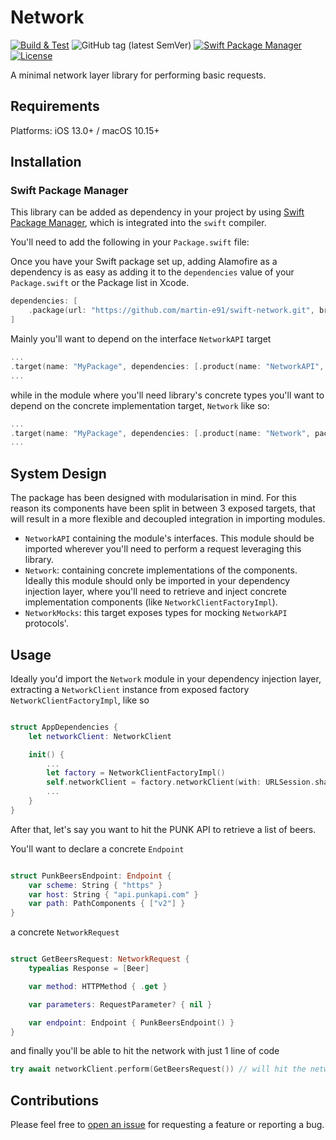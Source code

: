 # Network
[![Build & Test](https://github.com/martin-e91/swift-network/actions/workflows/unit_tests.yml/badge.svg)](https://github.com/martin-e91/swift-network/actions/workflows/unit_tests.yml)
![GitHub tag (latest SemVer)](https://img.shields.io/github/v/tag/martin-e91/swift-network)
[![Swift Package Manager](https://img.shields.io/badge/Swift_Package_Manager-compatible-orange?style=flat-square)](https://img.shields.io/badge/Swift_Package_Manager-compatible-orange?style=flat-square)
[![License](https://img.shields.io/github/license/martin-e91/swift-network)](LICENSE)

A minimal network layer library for performing basic requests.



## Requirements
Platforms: iOS 13.0+ / macOS 10.15+


## Installation

### Swift Package Manager

This library can be added as dependency in your project by using [Swift Package Manager](https://swift.org/package-manager/), which is integrated into the `swift` compiler.

You'll need to add the following in your `Package.swift` file:

Once you have your Swift package set up, adding Alamofire as a dependency is as easy as adding it to the `dependencies` value of your `Package.swift` or the Package list in Xcode.

```swift
dependencies: [
    .package(url: "https://github.com/martin-e91/swift-network.git", branch: "main")
]
```

Mainly you'll want to depend on the interface `NetworkAPI` target

```swift
...
.target(name: "MyPackage", dependencies: [.product(name: "NetworkAPI", package: "swift-network")]),
...
```

while in the module where you'll need library's concrete types you'll want to depend on the concrete implementation target, `Network` like so: 

```swift
...
.target(name: "MyPackage", dependencies: [.product(name: "Network", package: "swift-network")]),
...
```


## System Design
 
The package has been designed with modularisation in mind. For this reason its components have been split in between 3 exposed targets, that will result in a more flexible and decoupled integration in importing modules.

- `NetworkAPI` containing the module's interfaces. This module should be imported wherever you'll need to perform a request leveraging this library.  
- `Network`: containing concrete implementations of the components.  Ideally this module should only be imported in your dependency injection layer, where you'll need to retrieve and inject concrete implementation components (like `NetworkClientFactoryImpl`).
- `NetworkMocks`: this target exposes types for mocking `NetworkAPI` protocols'.


## Usage
Ideally you'd import the `Network` module in your dependency injection layer, extracting a `NetworkClient` instance from exposed factory `NetworkClientFactoryImpl`, like so

```swift

struct AppDependencies {
	let networkClient: NetworkClient

	init() {
		...
		let factory = NetworkClientFactoryImpl()
		self.networkClient = factory.networkClient(with: URLSession.shared)
		...
	}
}
```

After that, let's say you want to hit the PUNK API to retrieve a list of beers. 

You'll want to declare a concrete `Endpoint` 

```swift

struct PunkBeersEndpoint: Endpoint {
	var scheme: String { "https" }
	var host: String { "api.punkapi.com" }
	var path: PathComponents { ["v2"] }
}

```

a concrete `NetworkRequest`

```swift

struct GetBeersRequest: NetworkRequest {
	typealias Response = [Beer]

	var method: HTTPMethod { .get }

	var parameters: RequestParameter? { nil }

	var endpoint: Endpoint { PunkBeersEndpoint() }
}

```

and finally you'll be able to hit the network with just 1 line of code

```swift
try await networkClient.perform(GetBeersRequest()) // will hit the network for the endpoint `https://api.punkapi.com/v2/beers`
```

## Contributions

Please feel free to [open an issue](https://github.com/martin-e91/swift-network/issues/new/choose) for requesting a feature or reporting a bug. 
